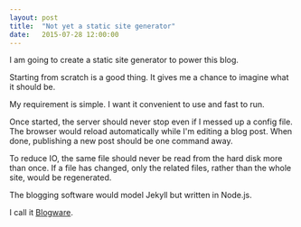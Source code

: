 ```yaml
---
layout: post
title:  "Not yet a static site generator"
date:   2015-07-28 12:00:00
---
```


I am going to create a static site generator to power this blog.

Starting from scratch is a good thing. It gives me a chance to imagine what it should be.

My requirement is simple. I want it convenient to use and fast to run.

Once started, the server should never stop even if I messed up a config file. The browser would reload automatically while I'm editing a blog post. When done, publishing a new post should be one command away.

To reduce IO, the same file should never be read from the hard disk more than once. If a file has changed, only the related files, rather than the whole site, would be regenerated.

The blogging software would model Jekyll but written in Node.js.

I call it [Blogware](https://github.com/blogware/blogware).
